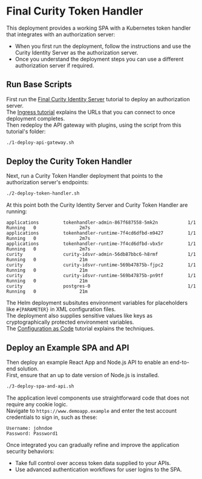# Final Curity Token Handler

This deployment provides a working SPA with a Kubernetes token handler that integrates with an authorization server:

- When you first run the deployment, follow the instructions and use the Curity Identity Server as the authorization server.
- Once you understand the deployment steps you can use a different authorization server if required.

## Run Base Scripts

First run the [Final Curity Identity Server](../3-curity-identity-server) tutorial to deploy an authorization server.\
The [Ingress tutorial](../2-ingress-tutorial) explains the URLs that you can connect to once deployment completes.\
Then redeploy the API gateway with plugins, using the script from this tutorial's folder:

```bash
./1-deploy-api-gateway.sh
```

## Deploy the Curity Token Handler

Next, run a Curity Token Handler deployment that points to the authorization server's endpoints:

```bash
./2-deploy-token-handler.sh
```

At this point both the Curity Identity Server and Curity Token Handler are running:

```text
applications         tokenhandler-admin-867f687558-5mk2n           1/1     Running   0                2m7s
applications         tokenhandler-runtime-7f4cd6dfbd-m9427         1/1     Running   0                2m7s
applications         tokenhandler-runtime-7f4cd6dfbd-vbx5r         1/1     Running   0                2m7s
curity               curity-idsvr-admin-56db87bbc6-h8rmf           1/1     Running   0                21m
curity               curity-idsvr-runtime-569b47875b-fjpc2         1/1     Running   0                21m
curity               curity-idsvr-runtime-569b47875b-pn9tf         1/1     Running   0                21m
curity               postgres-0                                    1/1     Running   0                21m
```

The Helm deployment subsitutes environment variables for placeholders like `#{PARAMETER}` in XML configuration files.\
The deployment also supplies sensitive values like keys as cryptographically protected environment variables.\
The [Configuration as Code](https://curity.io/resources/learn/gitops-configuration-management/) tutorial explains the techniques.

## Deploy an Example SPA and API

Then deploy an example React App and Node.js API to enable an end-to-end solution.\
First, ensure that an up to date version of Node.js is installed.

```bash
./3-deploy-spa-and-api.sh
```

The application level components use straightforward code that does not require any cookie logic.\
Navigate to `https://www.demoapp.example` and enter the test account credentials to sign in, such as these:

```text
Username: johndoe
Password: Password1
```

Once integrated you can gradually refine and improve the application security behaviors:

- Take full control over access token data supplied to your APIs.
- Use advanced authentication workflows for user logins to the SPA.